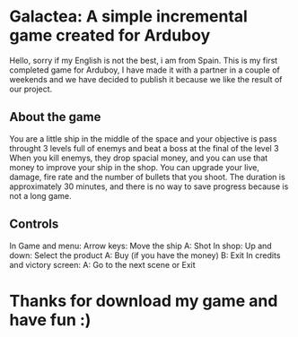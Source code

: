 # Galactea: A simple incremental game created for Arduboy
Hello, sorry if my English is not the best, i am from Spain.
This is my first completed game for Arduboy, I have made it with a partner in a couple of weekends and we have decided to publish it because we like the result of our project.

## About the game
You are a little ship in the middle of the space and your objective is pass throught 3 levels full of enemys and beat a boss at the final of the level 3
When you kill enemys, they drop spacial money, and you can use that money to improve your ship in the shop.
You can upgrade your live, damage, fire rate and the number of bullets that you shoot.
The duration is approximately 30 minutes, and there is no way to save progress because is not a long game.

## Controls
In Game and menu:
  Arrow keys: Move the ship
  A: Shot
In shop:
  Up and down: Select the product
  A: Buy (if you have the money)
  B: Exit
In credits and victory screen:
  A: Go to the next scene or Exit
  
# Thanks for download my game and have fun :)
